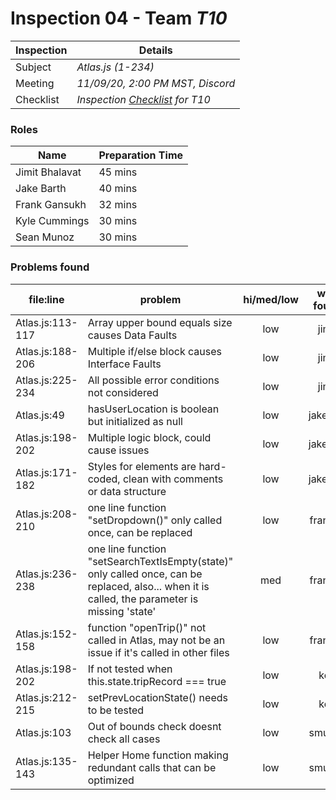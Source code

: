 # Inspection 04 - Team *T10* 
 
| Inspection | Details |
| ----- | ----- |
| Subject | *Atlas.js (1-234)* |
| Meeting | *11/09/20, 2:00 PM MST, Discord* |
| Checklist | *Inspection [Checklist](https://github.com/csucs314f20/t10/blob/master/reports/checklist.md) for T10* |

### Roles

| Name | Preparation Time |
| ---- | ---- |
| Jimit Bhalavat | 45 mins |
| Jake Barth | 40 mins |
| Frank Gansukh | 32 mins |
| Kyle Cummings | 30 mins |
| Sean Munoz | 30 mins |

### Problems found

| file:line | problem | hi/med/low | who found | github#  |
| --- | --- | :---: | :---: | --- |
| Atlas.js:113-117 | Array upper bound equals size causes Data Faults | low | jimit | Issue #907 |
| Atlas.js:188-206 | Multiple if/else block causes Interface Faults | low | jimit | Issue #908 |
| Atlas.js:225-234 | All possible error conditions not considered | low | jimit | Issue #909 |
| Atlas.js:49 | hasUserLocation is boolean but initialized as null | low | jakebart | Issue #917 |
| Atlas.js:198-202 | Multiple logic block, could cause issues | low | jakebart | Issue #918 |
| Atlas.js:171-182 | Styles for elements are hard-coded, clean with comments or data structure | low | jakebart | Issue #921 |
| Atlas.js:208-210 | one line function "setDropdown()" only called once, can be replaced | low | frankyg | Issue #928 |
| Atlas.js:236-238 | one line function "setSearchTextIsEmpty(state)" only called once, can be replaced, also... when it is called, the parameter is missing 'state' | med | frankyg | Issue #929 |
| Atlas.js:152-158 | function "openTrip()" not called in Atlas, may not be an issue if it's called in other files | low | frankyg | Issue #930 |
| Atlas.js:198-202 | If not tested when this.state.tripRecord === true | low | kc7 | Issue #914 |
| Atlas.js:212-215 | setPrevLocationState() needs to be tested | low | kc7 | Issue #915 |
| Atlas.js:103 | Out of bounds check doesnt check all cases | low | smunoz | Issue #920 |
| Atlas.js:135-143 | Helper Home function making redundant calls that can be optimized | low | smunoz | Issue #922 |
